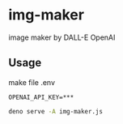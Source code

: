 # img-maker

image maker by DALL-E OpenAI

## Usage

make file .env
```
OPENAI_API_KEY=***
```

```sh
deno serve -A img-maker.js
```
